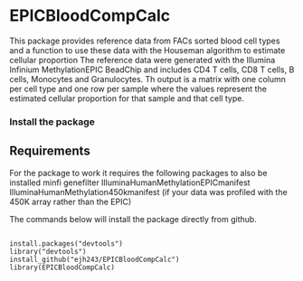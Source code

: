 # EPICBloodCompCalc
This package provides reference data from FACs sorted blood cell types and a function to use these data with the Houseman algorithm to estimate cellular proportion
The reference data were generated with the Illumina Infinium MethylationEPIC BeadChip and includes CD4 T cells, CD8 T cells, B cells, Monocytes and Granulocytes. Th output is a matrix with one column per cell type and one row per sample where the values represent the estimated cellular proportion for that sample and that cell type. 


### Install the package

## Requirements

For the package to work it requires the following packages to also be installed
minfi
genefilter
IlluminaHumanMethylationEPICmanifest
IlluminaHumanMethylation450kmanifest (if your data was profiled with the 450K array rather than the EPIC)

The commands below will install the package directly from github.


```{r,eval=FALSE}

install.packages("devtools")
library("devtools")
install_github("ejh243/EPICBloodCompCalc")
library(EPICBloodCompCalc)
```

